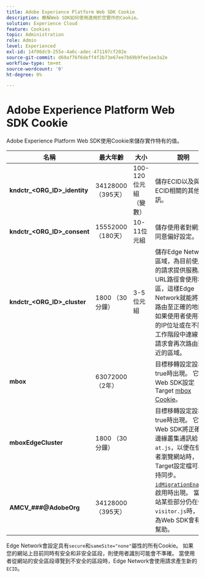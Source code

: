 ```yaml
---
title: Adobe Experience Platform Web SDK Cookie
description: 瞭解Web SDK如何使用適用於您實作的Cookie。
solution: Experience Cloud
feature: Cookies
topic: Administration
role: Admin
level: Experienced
exl-id: 14f06dc9-255e-4a6c-adec-471107cf202e
source-git-commit: d69af76f6deff4f2b73e67ee7b69b9fee1ee3a2e
workflow-type: tm+mt
source-wordcount: '0'
ht-degree: 0%

---
```


# Adobe Experience Platform Web SDK Cookie

Adobe Experience Platform Web SDK使用Cookie來儲存實作特有的值。

| 名稱 | 最大年齡 | 大小 | 說明 |
|---|---|---|---|
| **kndctr_&lt;ORG_ID>_identity** | 34128000 （395天） | 100-120位元組（變數） | 儲存ECID以及與ECID相關的其他資訊。 |
| **kndctr_&lt;ORG_ID>_consent** | 15552000 （180天） | 10-11位元組 | 儲存使用者對網站的同意偏好設定。 |
| **kndctr_&lt;ORG_ID>_cluster** | 1800 （30分鐘） | 3-5位元組 | 儲存Edge Network區域，為目前使用者的請求提供服務。 URL路徑會使用地區，這樣Edge Network就能將請求路由至正確的地區。 如果使用者使用不同的IP位址或在不同的工作階段中連線，則請求會再次路由到最近的區域。 |
| **mbox** | 63072000 （2年） | | 目標移轉設定設為true時出現。 它允許Web SDK設定Target [mbox Cookie](https://developer.adobe.com/target/implement/client-side/atjs/atjs-cookies/)。 |
| **mboxEdgeCluster** | 1800 （30分鐘） | | 目標移轉設定設為true時出現。 它可讓Web SDK將正確的邊緣叢集通訊給`at.js`，以便在使用者瀏覽網站時，Target設定檔可以保持同步。 |
| **AMCV_###@AdobeOrg** | 34128000 （395天） | | [`idMigrationEnabled`](https://experienceleague.adobe.com/zh-hant/docs/experience-platform/web-sdk/commands/configure/idmigrationenabled)啟用時出現。 當網站某些部分仍在使用`visitor.js`時，轉換為Web SDK會有所幫助。 |

Edge Network會設定具有`secure`和`sameSite="none"`屬性的所有Cookie。 如果您的網站上目前同時有安全和非安全區段，則使用者識別可能會不準確。 當使用者從網站的安全區段導覽到不安全的區段時，Edge Network會使用請求產生新的`ECID`。
